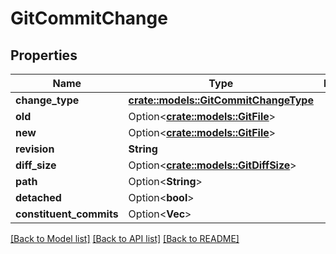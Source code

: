 # GitCommitChange

## Properties

Name | Type | Description | Notes
------------ | ------------- | ------------- | -------------
**change_type** | [**crate::models::GitCommitChangeType**](GitCommitChangeType.md) |  | 
**old** | Option<[**crate::models::GitFile**](GitFile.md)> |  | [optional]
**new** | Option<[**crate::models::GitFile**](GitFile.md)> |  | [optional]
**revision** | **String** |  | 
**diff_size** | Option<[**crate::models::GitDiffSize**](GitDiffSize.md)> |  | [optional]
**path** | Option<**String**> |  | [optional]
**detached** | Option<**bool**> |  | [optional]
**constituent_commits** | Option<**Vec<String>**> |  | [optional]

[[Back to Model list]](../README.md#documentation-for-models) [[Back to API list]](../README.md#documentation-for-api-endpoints) [[Back to README]](../README.md)


